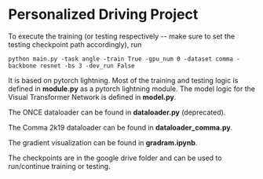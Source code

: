 # Personalized Driving Project

To execute the training (or testing respectively -- make sure to set the testing checkpoint path accordingly), run 

`python main.py -task angle -train True -gpu_num 0 -dataset comma -backbone resnet -bs 3 -dev_run False` 

It is based on pytorch lightning. Most of the training and testing logic is defined in **module.py** as a pytorch lightning module. 
The model logic for the Visual Transformer Network is defined in **model.py**.

The ONCE dataloader can be found in **dataloader.py** (deprecated).

The Comma 2k19 dataloader can be found in **dataloader_comma.py**.

The gradient visualization can be found in **gradram.ipynb**.

The checkpoints are in the google drive folder and can be used to run/continue training or testing.


